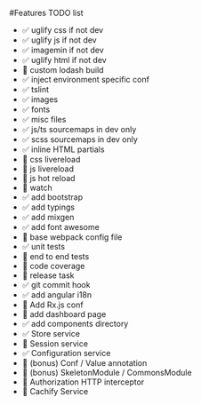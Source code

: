 #Features TODO list
* :white_check_mark: uglify css if not dev
* :white_check_mark: uglify js if not dev
* :white_check_mark: imagemin if not dev
* :white_check_mark: uglify html if not dev
* :red_circle: custom lodash build
* :white_check_mark: inject environment specific conf
* :white_check_mark: tslint
* :white_check_mark: images
* :white_check_mark: fonts
* :white_check_mark: misc files
* :white_check_mark: js/ts sourcemaps in dev only
* :white_check_mark: scss sourcemaps in dev only
* :white_check_mark: inline HTML partials
* :red_circle: css livereload
* :red_circle: js livereload
* :red_circle: js hot reload
* :red_circle: watch
* :white_check_mark: add bootstrap
* :white_check_mark: add typings
* :white_check_mark: add mixgen
* :white_check_mark: add font awesome
* :red_circle: base webpack config file
* :white_check_mark: unit tests
* :red_circle: end to end tests
* :red_circle: code coverage
* :red_circle: release task
* :white_check_mark: git commit hook
* :white_check_mark: add angular i18n
* :red_circle: Add Rx.js conf
* :red_circle: add dashboard page
* :white_check_mark: add components directory
* :white_check_mark: Store service
* :red_circle: Session service
* :white_check_mark: Configuration service
* :red_circle: (bonus) Conf / Value annotation
* :red_circle: (bonus) SkeletonModule / CommonsModule
* :red_circle: Authorization HTTP interceptor 
* :red_circle: Cachify Service
